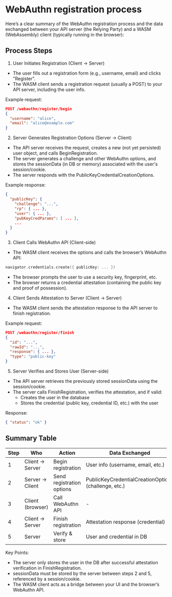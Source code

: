 # WebAuthn registration process

Here’s a clear summary of the WebAuthn registration process and the data exchanged between your API server (the Relying Party) and a WASM (WebAssembly) client (typically running in the browser):

## Process Steps

1. User Initiates Registration (Client → Server)
* The user fills out a registration form (e.g., username, email) and clicks "Register".
* The WASM client sends a registration request (usually a POST) to your API server, including the user info.

Example request:
```json
POST /webauthn/register/begin
{
  "username": "alice",
  "email": "alice@example.com"
}
```

2. Server Generates Registration Options (Server → Client)
* The API server receives the request, creates a new (not yet persisted) user object, and calls BeginRegistration.
* The server generates a challenge and other WebAuthn options, and stores the sessionData (in DB or memory) associated with the user's session/cookie.
* The server responds with the PublicKeyCredentialCreationOptions.

Example response:
```json
{
  "publicKey": {
    "challenge": "...",
    "rp": { ... },
    "user": { ... },
    "pubKeyCredParams": [ ... ],
    ...
  }
}
```

3. Client Calls WebAuthn API (Client-side)
* The WASM client receives the options and calls the browser’s WebAuthn API:

```go
navigator.credentials.create({ publicKey: ... })
```
* The browser prompts the user to use a security key, fingerprint, etc.
* The browser returns a credential attestation (containing the public key and proof of possession).

4. Client Sends Attestation to Server (Client → Server)
* The WASM client sends the attestation response to the API server to finish registration.

Example request:
```json
POST /webauthn/register/finish
{
  "id": "...",
  "rawId": "...",
  "response": { ... },
  "type": "public-key"
}
```

5. Server Verifies and Stores User (Server-side)
* The API server retrieves the previously stored sessionData using the session/cookie.
* The server calls FinishRegistration, verifies the attestation, and if valid:
    * Creates the user in the database
    * Stores the credential (public key, credential ID, etc.) with the user

Response:
``` json
{ "status": "ok" }
```

## Summary Table

| Step	| Who	            | Action	                 | Data Exchanged                                       |
|---    |---                |---                         |---                                                   |
| 1	    | Client → Server	| Begin registration	     | User info (username, email, etc.)                    |
| 2	    | Server → Client	| Send registration options	 | PublicKeyCredentialCreationOptions (challenge, etc.) |
| 3	    | Client (browser)	| Call WebAuthn API	         | -                                                    |
| 4	    | Client → Server	| Finish registration	     | Attestation response (credential)                    |
| 5	    | Server	        | Verify & store	         | User and credential in DB                            |

Key Points:

* The server only stores the user in the DB after successful attestation verification in FinishRegistration.
* sessionData must be stored by the server between steps 2 and 5, referenced by a session/cookie.
* The WASM client acts as a bridge between your UI and the browser’s WebAuthn API.
